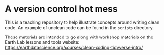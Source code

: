 # A version control hot mess

This is a teaching repository to help illustrate concepts around
writing clean code. An example of unclean code can be found in 
the `scripts` directory. 

These materials are intended to go along with workshop materials
on the Earth Lab lessons and tools website: 
https://earthdatascience.org/courses/clean-coding-tidyverse-intro/
 
